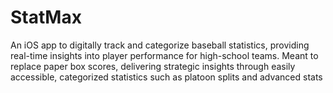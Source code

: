 # StatMax
An iOS app to digitally track and categorize baseball statistics, providing real-time insights into player performance for high-school teams. Meant to replace paper box scores, delivering strategic insights through easily accessible, categorized statistics such as platoon splits and advanced stats
